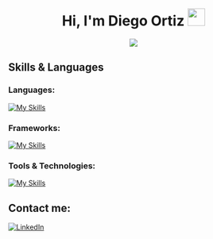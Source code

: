 <h1 align="center"><b>Hi, I'm Diego Ortiz </b><img src="https://media.giphy.com/media/hvRJCLFzcasrR4ia7z/giphy.gif" width="35"></h1>
<!--  -->
<p align="center">
  <a href="https://github.com/DenverCoder1/readme-typing-svg"><img src="https://readme-typing-svg.herokuapp.com?font=Time+New+Roman&color=cyan&size=25&center=true&vCenter=true&width=600&height=100&lines=IT+Engineer+student+about+to+graduate+🎓;💻+Web+Development;"></a>
</p>

## Skills & Languages

### Languages:

[![My Skills](https://skillicons.dev/icons?i=html,css,js,php,py,mysql,java,ruby&perline=4)](https://skillicons.dev)

### Frameworks:

[![My Skills](https://skillicons.dev/icons?i=laravel,react,nodejs,express&perline=4)](https://skillicons.dev)

### Tools & Technologies:

[![My Skills](https://skillicons.dev/icons?i=git,github,vscode,xd,figma,postman,windows,apple,linux,&perline=4)](https://skillicons.dev)

## Contact me:

[![LinkedIn](https://img.shields.io/badge/LinkedIn-Connect-blue)](https://www.linkedin.com/in/diego-ortizv/)
